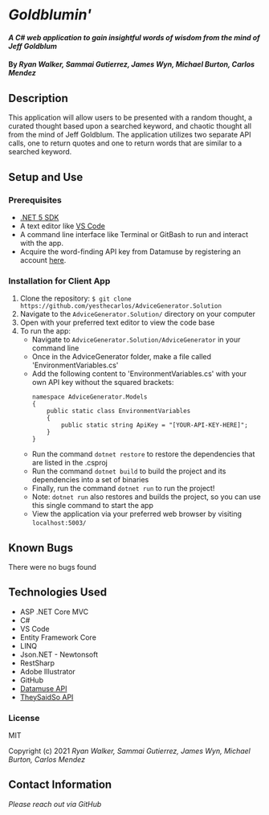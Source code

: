 # _Goldblumin'_

#### _A C# web application to gain insightful words of wisdom from the mind of Jeff Goldblum_

#### By _Ryan Walker, Sammai Gutierrez, James Wyn, Michael Burton, Carlos Mendez_

## Description
This application will allow users to be presented with a random thought, a curated thought based upon a searched keyword, and chaotic thought all from the mind of Jeff Goldblum. The application utilizes two separate API calls, one to return quotes and one to return words that are similar to a searched keyword. 

## Setup and Use

### Prerequisites
* [.NET 5 SDK](https://dotnet.microsoft.com/download/dotnet/5.0)
* A text editor like [VS Code](https://code.visualstudio.com/)
* A command line interface like Terminal or GitBash to run and interact with the app.
* Acquire the word-finding API key from Datamuse by registering an account [here](https://www.datamuse.com/api/).


### Installation for Client App
1. Clone the repository: `$ git clone https://github.com/yesthecarlos/AdviceGenerator.Solution`
2. Navigate to the `AdviceGenerator.Solution/` directory on your computer
3. Open with your preferred text editor to view the code base
4. To run the app:
    * Navigate to `AdviceGenerator.Solution/AdviceGenerator` in your command line
    * Once in the AdviceGenerator folder, make a file called 'EnvironmentVariables.cs' 
    * Add the following content to 'EnvironmentVariables.cs' with your own API key without the squared brackets:
        ```
        namespace AdviceGenerator.Models
        {
            public static class EnvironmentVariables
            {
                public static string ApiKey = "[YOUR-API-KEY-HERE]";
            }
        } 
        ```
    * Run the command `dotnet restore` to restore the dependencies that are listed in the .csproj
    * Run the command `dotnet build` to build the project and its dependencies into a set of binaries
    * Finally, run the command `dotnet run` to run the project!
    * Note: `dotnet run` also restores and builds the project, so you can use this single command to start the app
    * View the application via your preferred web browser by visiting `localhost:5003/`


## Known Bugs
There were no bugs found

## Technologies Used
* ASP .NET Core MVC
* C#
* VS Code
* Entity Framework Core
* LINQ
* Json.NET - Newtonsoft
* RestSharp
* Adobe Illustrator
* GitHub
* [Datamuse API](https://www.datamuse.com/api/)
* [TheySaidSo API](https://theysaidso.com/)

### License

MIT

Copyright (c) 2021 _Ryan Walker, Sammai Gutierrez, James Wyn, Michael Burton, Carlos Mendez_

## Contact Information
_Please reach out via GitHub_




